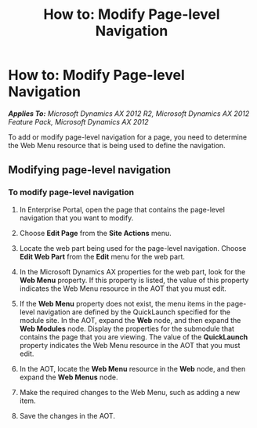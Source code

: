 ﻿---
title: 'How to: Modify Page-level Navigation'
TOCTitle: 'How to: Modify Page-level Navigation'
ms:assetid: c68df105-62c5-4df1-ae8f-0d065c6dfa08
ms:mtpsurl: https://msdn.microsoft.com/en-us/library/Cc637671(v=AX.60)
ms:contentKeyID: 35246135
ms.date: 11/07/2012
mtps_version: v=AX.60
---

# How to: Modify Page-level Navigation 


_**Applies To:** Microsoft Dynamics AX 2012 R2, Microsoft Dynamics AX 2012 Feature Pack, Microsoft Dynamics AX 2012_

To add or modify page-level navigation for a page, you need to determine the Web Menu resource that is being used to define the navigation.

## Modifying page-level navigation

### To modify page-level navigation

1.  In Enterprise Portal, open the page that contains the page-level navigation that you want to modify.

2.  Choose **Edit Page** from the **Site Actions** menu.

3.  Locate the web part being used for the page-level navigation. Choose **Edit Web Part** from the **Edit** menu for the web part.

4.  In the Microsoft Dynamics AX properties for the web part, look for the **Web Menu** property. If this property is listed, the value of this property indicates the Web Menu resource in the AOT that you must edit.

5.  If the **Web Menu** property does not exist, the menu items in the page-level navigation are defined by the QuickLaunch specified for the module site. In the AOT, expand the **Web** node, and then expand the **Web Modules** node. Display the properties for the submodule that contains the page that you are viewing. The value of the **QuickLaunch** property indicates the Web Menu resource in the AOT that you must edit.

6.  In the AOT, locate the **Web Menu** resource in the **Web** node, and then expand the **Web Menus** node.

7.  Make the required changes to the Web Menu, such as adding a new item.

8.  Save the changes in the AOT.

